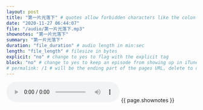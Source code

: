 ```yaml
---
layout: post
title: "第一片光落下" # quotes allow forbidden characters like the colon
date: "2020-11-27 06:44:07"
file: "/audio/第一片光落下.mp3"
shownotes: "第一片光落下"
summary: "第一片光落下"
duration: "file_duration" # audio length in min:sec
length: "file_length" # filesize in bytes
explicit: "no" # change to yes to flag with the explicit tag
block: "no" # change to yes to keep an episode from showing up in iTunes
# permalink: /1 # will be the ending part of the pages URL, delete to default to the title
---
```


<audio controls>
<source src="{{site.url}}{{site.baseurl}}{{ page.file }}" type="audio/x-mp3">
Your browser does not support the audio element.
</audio>
{{ page.shownotes }}
